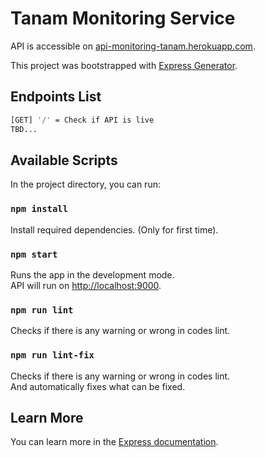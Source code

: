 # Tanam Monitoring Service

API is accessible on [api-monitoring-tanam.herokuapp.com](https://api-monitoring-tanam.herokuapp.com).<br />

This project was bootstrapped with [Express Generator](https://expressjs.com/en/starter/generator.html).

## Endpoints List

``` bash
[GET] '/' = Check if API is live
TBD...
```

## Available Scripts

In the project directory, you can run:

### `npm install`

Install required dependencies. (Only for first time).

### `npm start`

Runs the app in the development mode.<br />
API will run on [http://localhost:9000](http://localhost:9000).

### `npm run lint`

Checks if there is any warning or wrong in codes lint.

### `npm run lint-fix`

Checks if there is any warning or wrong in codes lint.<br />
And automatically fixes what can be fixed.

## Learn More

You can learn more in the [Express documentation](https://expressjs.com/).